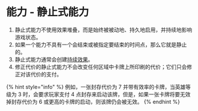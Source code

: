 # 能力 - 静止式能力

1. 静止式能力不使用效果堆叠，而是始终被被动地、持久地启用，并持续地影响游戏状态。
2. 如果一个能力不具有一个会结束或被指定要结束的时间点，那么它就是静止的。
3. 静止式能力通常会创建[持续效果](../you-xi-ji-zhi-xiao-guo-lei-xing/xiao-guo-lei-xing-chi-xu-xiao-guo/)。
4. 修正代价的静止式能力不会改变任何区域中卡牌上所印刷的代价；它们只会修正对该代价的支付。

{% hint style="info" %}
例如，一张封存代价为 7 并带有效率的卡牌，当英雄等级为 3 时，会要求玩家支付 4 点封存来启动该牌，但是，如果一张卡牌将要无效掉封存代价为 6 或更高的卡牌的启动，则该牌仍会被无效。
{% endhint %}
